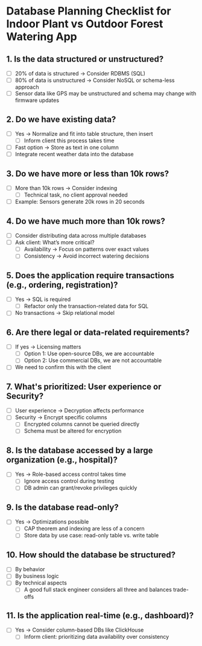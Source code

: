 # Database Planning Checklist for Indoor Plant vs Outdoor Forest Watering App

## 1. Is the data structured or unstructured?
- [ ] 20% of data is structured → Consider RDBMS (SQL)
- [ ] 80% of data is unstructured → Consider NoSQL or schema-less approach
- [ ] Sensor data like GPS may be unstructured and schema may change with firmware updates

## 2. Do we have existing data?
- [ ] Yes → Normalize and fit into table structure, then insert
  - [ ] Inform client this process takes time
- [ ] Fast option → Store as text in one column
- [ ] Integrate recent weather data into the database

## 3. Do we have more or less than 10k rows?
- [ ] More than 10k rows → Consider indexing
  - [ ] Technical task, no client approval needed
- [ ] Example: Sensors generate 20k rows in 20 seconds

## 4. Do we have much more than 10k rows?
- [ ] Consider distributing data across multiple databases
- [ ] Ask client: What’s more critical?
  - [ ] Availability → Focus on patterns over exact values
  - [ ] Consistency → Avoid incorrect watering decisions

## 5. Does the application require transactions (e.g., ordering, registration)?
- [ ] Yes → SQL is required
  - [ ] Refactor only the transaction-related data for SQL
- [ ] No transactions → Skip relational model

## 6. Are there legal or data-related requirements?
- [ ] If yes → Licensing matters
  - [ ] Option 1: Use open-source DBs, we are accountable
  - [ ] Option 2: Use commercial DBs, we are not accountable
- [ ] We need to confirm this with the client

## 7. What's prioritized: User experience or Security?
- [ ] User experience → Decryption affects performance
- [ ] Security → Encrypt specific columns
  - [ ] Encrypted columns cannot be queried directly
  - [ ] Schema must be altered for encryption

## 8. Is the database accessed by a large organization (e.g., hospital)?
- [ ] Yes → Role-based access control takes time
  - [ ] Ignore access control during testing
  - [ ] DB admin can grant/revoke privileges quickly

## 9. Is the database read-only?
- [ ] Yes → Optimizations possible
  - [ ] CAP theorem and indexing are less of a concern
  - [ ] Store data by use case: read-only table vs. write table

## 10. How should the database be structured?
- [ ] By behavior
- [ ] By business logic
- [ ] By technical aspects
  - [ ] A good full stack engineer considers all three and balances trade-offs

## 11. Is the application real-time (e.g., dashboard)?
- [ ] Yes → Consider column-based DBs like ClickHouse
  - [ ] Inform client: prioritizing data availability over consistency
